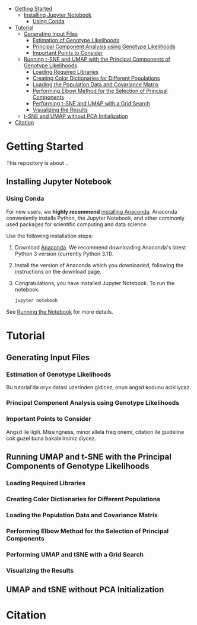 - [Getting Started](#Getting-Started)
  * [Installing Jupyter Notebook](#Installing-Jupyter-Notebook)
      + [Using Conda](#Using-Conda)
- [Tutorial](#Tutorial)
  * [Generating Input Files](#Generating-Input-Files)
    + [Estimation of Genotype Likelihoods](#Estimation-of-Genotype-Likelihoods)
    + [Principal Component Analysis using Genotype Likelihoods](#Principal-Component-Analysis-using-Genotype-Likelihoods)
    + [Important Points to Consider](#Important-Points-to-Consider)
  * [Running t-SNE and UMAP with the Principal Components of Genotype Likelihoods](#Running-t-SNE-and-UMAP-with-the-Principal-Components-of-Genotype-Likelihoods)
     + [Loading Required Libraries](#Loading-Required-Libraries)
     + [Creating Color Dictionaries for Different Populations](#Creating-Color-Dictionaries-for-Different-Populations)
     + [Loading the Population Data and Covariance Matrix](#Loading-the-Population-Data-and-Covariance-Matrix)
     + [Performing Elbow Method for the Selection of Principal Components](#Performing-Elbow-Method-for-the-Selection-of-Principal-Components)
     + [Performing t-SNE and UMAP with a Grid Search](#Performing-t-SNE-and-UMAP-with-a-Grid-Search)
     + [Visualizing the Results](#Visualizing-the-Results)
  * [t-SNE and UMAP without PCA Initialization](#t-SNE-and-UMAP-without-PCA-Initialization)
 - [Citation](#Citation)

    
Getting Started
===========================================
This repository is about ..

Installing Jupyter Notebook
------------------------

### Using Conda

For new users, we **highly recommend** [installing Anaconda](https://www.anaconda.com/download).
Anaconda conveniently
installs Python, the Jupyter Notebook, and other commonly used packages for
scientific computing and data science.

Use the following installation steps:

1. Download [Anaconda](https://www.anaconda.com/download). We recommend
   downloading Anaconda's latest Python 3 version (currently Python 3.11).

2. Install the version of Anaconda which you downloaded, following the
   instructions on the download page.

3. Congratulations, you have installed Jupyter Notebook. To run the notebook:

   
    ```bash
    jupyter notebook

See [Running the Notebook](https://docs.jupyter.org/en/latest/running.html#running) for more details.

Tutorial
===========================================
Generating Input Files
------------------------
### Estimation of Genotype Likelihoods
Bu tutorial'da oryx datasi uzerinden gidicez, onun angsd kodunu acikliycaz.

### Principal Component Analysis using Genotype Likelihoods

### Important Points to Consider
Angsd ile ilgili. Missingness, minor allela freq onemi, citation ile guideline cok guzel buna bakabilirsiniz diycez.

Running UMAP and t-SNE with the Principal Components of Genotype Likelihoods
------------------------
### Loading Required Libraries

### Creating Color Dictionaries for Different Populations

### Loading the Population Data and Covariance Matrix

### Performing Elbow Method for the Selection of Principal Components

### Performing UMAP and tSNE with a Grid Search

### Visualizing the Results

UMAP and tSNE without PCA Initialization
------------------------

Citation
===========================================

